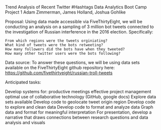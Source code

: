 Trend Analysis of Recent Twitter #Hashtags 
Data Analytics Boot Camp Project 1
Adam Zimmerman, James Holland, Joshua Gohlike

Proposal: Using data made accessible via FiveThirtyEight, we will be conducting an analysis on a sampling of 3 million bot tweets connected to the investigation of Russian interference in the 2016 election. Specifically: 

    From which regions were the tweets orginiating?
    What kind of tweets were the bots retweeting?
    How many followers did the bots have when they tweeted?
    How many other twitter users were the bots following?

Data source: To answer these questions, we will be using data sets available on the FiveThirtyEight github repository here: https://github.com/fivethirtyeight/russian-troll-tweets 

Anticipated tasks:

Develop systems for:
    productive meetings
    effective project management 
    optimal use of collaborative technology (GitHub, google docs) 
Explore data sets available
Develop code to geolocate tweet origin region
Develop code to explore and clean data
Develop code to format and analyze data
Graph data and format for meaningful interpretation
For presentation, develop a narrative that draws connections between research questions and data analysis and visuals
